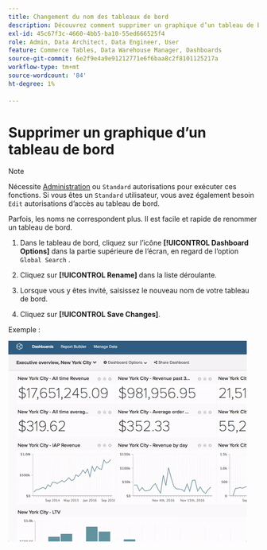 ```yaml
---
title: Changement du nom des tableaux de bord
description: Découvrez comment supprimer un graphique d’un tableau de bord.
exl-id: 45c67f3c-4660-4bb5-ba10-55ed666525f4
role: Admin, Data Architect, Data Engineer, User
feature: Commerce Tables, Data Warehouse Manager, Dashboards
source-git-commit: 6e2f9e4a9e91212771e6f6baa8c2f8101125217a
workflow-type: tm+mt
source-wordcount: '84'
ht-degree: 1%

---
```


# Supprimer un graphique d’un tableau de bord

>[!NOTE]
>
>Nécessite [Administration](../../administrator/user-management/user-management.md) ou `Standard` autorisations pour exécuter ces fonctions. Si vous êtes un `Standard` utilisateur, vous avez également besoin `Edit` autorisations d’accès au tableau de bord.

Parfois, les noms ne correspondent plus. Il est facile et rapide de renommer un tableau de bord.

1. Dans le tableau de bord, cliquez sur l’icône **[!UICONTROL Dashboard Options]** dans la partie supérieure de l’écran, en regard de l’option `Global Search` .

1. Cliquez sur **[!UICONTROL Rename]** dans la liste déroulante.

1. Lorsque vous y êtes invité, saisissez le nouveau nom de votre tableau de bord.

1. Cliquez sur **[!UICONTROL Save Changes]**.

Exemple :

![renommer le tableau de bord](../../assets/renaming-dboard.gif)

